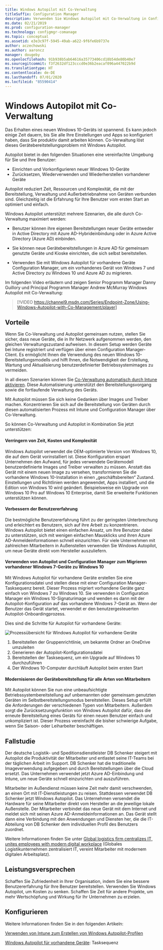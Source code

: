 ```yaml
---
title: Windows Autopilot mit Co-Verwaltung
titleSuffix: Configuration Manager
description: Verwenden Sie Windows Autopilot mit Co-Verwaltung in Configuration Manager, um das Einrichten neuer Windows 10-Geräte zu vereinfachen.
ms.date: 02/21/2019
ms.prod: configuration-manager
ms.technology: configmgr-comanage
ms.topic: conceptual
ms.assetid: e3e3c97f-5945-49ab-a622-9f6fe6b9737e
author: aczechowski
ms.author: aaroncz
manager: dougeby
ms.openlocfilehash: 91b938b5ab64616a35773406cd18b54de80b40e7
ms.sourcegitcommit: f3f2632df123cccd0e36b2eacaf096a447022b9d
ms.translationtype: HT
ms.contentlocale: de-DE
ms.lasthandoff: 07/01/2020
ms.locfileid: "85590414"
---
```

# <a name="windows-autopilot-with-co-management"></a>Windows Autopilot mit Co-Verwaltung

Das Erhalten eines neuen Windows 10-Geräts ist spannend. Es kann jedoch einige Zeit dauern, bis Sie alle Ihre Einstellungen und Apps so konfiguriert haben, dass Sie produktiv damit arbeiten können. Co-Verwaltung löst dieses Gerätebereitstellungsproblem mit Windows Autopilot.

Autopilot bietet in den folgenden Situationen eine vereinfachte Umgebung für Sie und Ihre Benutzer:
- Einrichten und Vorkonfigurieren neuer Windows 10-Geräte  
- Zurücksetzen, Wiederverwenden und Wiederherstellen vorhandener Geräte  

Autopilot reduziert Zeit, Ressourcen und Komplexität, die mit der Bereitstellung, Verwaltung und Außerbetriebnahme von Geräten verbunden sind. Gleichzeitig ist die Erfahrung für Ihre Benutzer vom ersten Start an optimiert und einfach.

Windows Autopilot unterstützt mehrere Szenarien, die alle durch Co-Verwaltung maximiert werden:

- Benutzer können ihre eigenen Bereitstellungen neuer Geräte entweder in Active Directory mit Azure AD-Hybrideinbindung oder in Azure Active Directory (Azure AD) einbinden.  

- Sie können neue Gerätebereitstellungen in Azure AD für gemeinsam genutzte Geräte und Kioske einrichten, die sich selbst bereitstellen.  

- Verwenden Sie mit Windows Autopilot für vorhandene Geräte Configuration Manager, um ein vorhandenes Gerät von Windows 7 und Active Directory zu Windows 10 und Azure AD zu migrieren.  

Im folgenden Video erläutern und zeigen Senior Programm Manager Danny Guillory und Principal Programm Manager Andrew McMurray Windows Autopilot mit Co-Verwaltung:

> [!VIDEO https://channel9.msdn.com/Series/Endpoint-Zone/Using-Windows-Autopilot-with-Co-Management/player]



## <a name="benefits"></a>Vorteile

Wenn Sie Co-Verwaltung und Autopilot gemeinsam nutzen, stellen Sie sicher, dass neue Geräte, die in Ihr Netzwerk aufgenommen werden, den gleichen Verwaltungszustand aufweisen. In diesem Setup werden Geräte bei Intune registriert und verfügen über einen Configuration Manager-Client.  Es ermöglicht Ihnen die Verwendung des neuen Windows 10-Bereitstellungsmodells und hilft Ihnen, die Notwendigkeit der Erstellung, Wartung und Aktualisierung benutzerdefinierter Betriebssystemimages zu vermeiden. 

In all diesen Szenarien können Sie [Co-Verwaltung automatisch durch Intune aktivieren](how-to-prepare-Win10.md). Diese Automatisierung unterstützt den Bereitstellungsvorgang sowie die fortlaufende Verwaltung des Geräts.

Mit Autopilot müssen Sie sich keine Gedanken über Images und Treiber machen. Konzentrieren Sie sich auf die Bereitstellung von Geräten durch diesen automatisierten Prozess mit Intune und Configuration Manager über Co-Verwaltung.


So können Co-Verwaltung und Autopilot in Kombination Sie jetzt unterstützen:

#### <a name="reduce-time-costs-and-complexity"></a>Verringern von Zeit, Kosten und Komplexität
Windows Autopilot verwendet die OEM-optimierte Version von Windows 10, die auf dem Gerät vorinstalliert ist. Diese Konfiguration erspart Unternehmen den Aufwand, für jedes verwendete Gerätemodell benutzerdefinierte Images und Treiber verwalten zu müssen. Anstatt das Gerät mit einem neuen Image zu versehen, transformieren Sie die vorhandene Windows 10-Installation in einen „geschäftsbereiten“ Zustand. Einstellungen und Richtlinien werden angewendet, Apps installiert, und die Edition von Windows 10 wird geändert. Beispielsweise ein Upgrade von Windows 10 Pro auf Windows 10 Enterprise, damit Sie erweiterte Funktionen unterstützen können.

#### <a name="improve-the-user-experience"></a>Verbessern der Benutzererfahrung
Die bestmögliche Benutzererfahrung führt zu der geringsten Unterbrechung und erleichtert es Benutzern, sich auf ihre Arbeit zu konzentrieren. Windows Autopilot bietet einen einfachen Ansatz, um Ihre Benutzer dabei zu unterstützen, sich mit wenigen einfachen Mausklicks und ihren Azure AD-Anmeldeinformationen schnell einzurichten. Für viele Unternehmen mit zahlreichen Mitarbeitern in Außenstellen verwenden Sie Windows Autopilot, um neue Geräte direkt vom Hersteller auszuliefern.

#### <a name="use-autopilot-and-configuration-manager-to-migrate-existing-windows-7-devices-to-windows-10"></a>Verwenden von Autopilot und Configuration Manager zum Migrieren vorhandener Windows 7-Geräte zu Windows 10
Mit Windows Autopilot für vorhandene Geräte erstellen Sie eine Konfigurationsdatei und stellen diese mit einer Configuration Manager-Tasksequenz bereit. Dieser Prozess migriert vorhandene Geräte ganz einfach von Windows 7 zu Windows 10. Sie verwenden in Configuration Manager ein Windows 10-Signaturimage und wenden es dann mit der Autopilot-Konfiguration auf das vorhandene Windows 7-Gerät an. Wenn der Benutzer das Gerät startet, verwendet er den benutzergesteuerten Autopilot-Onboardingprozess.

Dies sind die Schritte für Autopilot für vorhandene Geräte:

![Prozessübersicht für Windows Autopilot für vorhandene Geräte](media/autopilot-for-existing-devices.png)

1. Bereitstellen der Gruppenrichtlinie, um bekannte Ordner an OneDrive umzuleiten
2. Generieren der Autopilot-Konfigurationsdatei
3. Bereitstellen der Tasksequenz, um ein Upgrade auf Windows 10 durchzuführen
4. Der Windows 10-Computer durchläuft Autopilot beim ersten Start

#### <a name="modernizing-device-provisioning-for-all-types-of-workers"></a>Modernisieren der Gerätebereitstellung für alle Arten von Mitarbeitern
Mit Autopilot können Sie nun eine unbeaufsichtigte Betriebssystembereitstellung auf unbemannten oder gemeinsam genutzten Geräten im Selbstbereitstellungsmodus bereitstellen. Dieses Setup erfüllt die Anforderungen der verschiedenen Typen von Mitarbeitern. Außerdem sorgt die Zurücksetzungsfunktion von Windows Autopilot dafür, dass die erneute Bereitstellung eines Geräts für einen neuen Benutzer einfach und unkompliziert ist. Dieser Prozess vereinfacht die bisher schwierige Aufgabe, wenn Sie Saison- oder Leiharbeiter beschäftigen. 



## <a name="case-study"></a>Fallstudie

Der deutsche Logistik- und Speditionsdienstleister DB Schenker steigert mit Autopilot die Produktivität der Mitarbeiter und entlastet seine IT-Teams bei der täglichen Arbeit im Support. DB Schenker hat die traditionelle Imageverwendung aufgegeben und durch Bereitstellungen über die Cloud ersetzt. Das Unternehmen verwendet jetzt Azure AD-Einbindung und Intune, um neue Geräte schnell einzurichten und auszuführen. 

Mitarbeiter im Außendienst müssen keine Zeit mehr damit verschwenden, an einen Ort mit IT-Dienstleistungen zu reisen. Stattdessen verwendet DB Schenker jetzt Windows Autopilot. Das Unternehmen versendet die Hardware für seine Mitarbeiter direkt vom Hersteller an die jeweilige lokale Außenstelle. Der Mitarbeiter verbindet das neue Gerät mit dem Internet und meldet sich mit seinen Azure AD-Anmeldeinformationen an. Das Gerät stellt dann eine Verbindung mit den Anwendungen und Diensten her, die die IT-Abteilung von DB Schenker dem individuellen Profil des Benutzers zuordnet.

Weitere Informationen finden Sie unter [Global logistics firm centralizes IT, unites employees with modern digital workplace](https://customers.microsoft.com/story/db-schenker-travel-transportation-windows-10) (Globales Logistikunternehmen zentralisiert IT, vereint Mitarbeiter mit modernem digitalen Arbeitsplatz).



## <a name="value-proposition"></a>Leistungsversprechen

Schaffen Sie Zufriedenheit in Ihrer Organisation, indem Sie eine bessere Benutzererfahrung für Ihre Benutzer bereitstellen. Verwenden Sie Windows Autopilot, um Kosten zu senken. Schaffen Sie Zeit für andere Projekte, um mehr Wertschöpfung und Wirkung für Ihr Unternehmen zu erzielen.



## <a name="configure"></a>Konfigurieren

Weitere Informationen finden Sie in den folgenden Artikeln:

[Verwenden von Intune zum Erstellen von Windows Autopilot-Profilen](https://docs.microsoft.com/intune/enrollment-autopilot)

[Windows Autopilot für vorhandene Geräte](../osd/deploy-use/windows-autopilot-for-existing-devices.md): Tasksequenz


